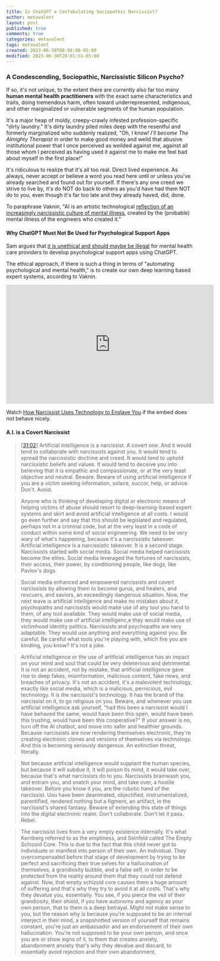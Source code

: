 ```yaml
---
title: Is ChatGPT a Confabulating Sociopathic Narcissist?
author: metavalent
layout: post
published: true
comments: true
categories: metavalent
tags: metavalent
created: 2023-06-30T08:08:08-05:00
modified: 2023-06-30T20:01:51-05:00
---
```


### A Condescending, Sociopathic, Narcissistic Silicon Psycho?

If so, it's not unique, to the extent there are currently also far too many **human mental health practitioners** with the exact same characteristics and traits, doing tremendous harm, often toward underrepresented, indigenous, and other marginalized or vulnerable segments of the human population. 

It's a major heap of moldy, creepy-crawly infested profession-specific "dirty laundry." It's dirty laundry piled miles deep with the resentful and formerly marginalized who suddenly realized, "Oh, I know! *I'll become The Almighty Therapist* in order to make good money and weild that abusive institutional power that I once perceived as weilded against me, against all those whom I perceived as having used it against me to make me feel bad about myself in the first place!"

It's ridiculous to realize that it's all too real. Direct lived experience. As always, never accept or believe a word you read here until or unless you've already searched and found out for yourself. If there's any one creed we strive to live by, it's do NOT do back to others as you'd have had them NOT do to you, even though it's far too late and they already haved, did, done.

To paraphrase Vaknin, "AI is an artistic technological [reflection of an increasingly narcissistic culture of mental illness](https://youtu.be/u_6NVd_QX7o?t=22m22s), created by the (probable) mental illness of the engineers who created it." 

#### Why ChatGPT Must Not Be Used for Psychological Support Apps

Sam argues that [it is unethical and should maybe be illegal](https://youtu.be/u_6NVd_QX7o?t=31m30s) for mental health care providers to develop psychological support apps using ChatGPT. 

The ethical approach, if there is such a thing in terms of "automating psychological and mental health," is to create our own deep learning based expert systems, according to Vaknin.

<iframe id="ytplayer" type="text/html" width="560" height="320"
  src="https://www.youtube.com/embed/u_6NVd_QX7o?autoplay=1"
  frameborder="0"></iframe>
  
Watch [How Narcissist Uses Technology to Enslave You](https://youtu.be/u_6NVd_QX7o) if the embed does not behave nicely.

#### A.I. is a Covert Narcissist


> [[31:02](https://youtu.be/u_6NVd_QX7o?t=31m02s)] Artificial intelligence is a narcissist. A covert one. And it would tend to collaborate with narcissists against you. It would tend to spread the narcissistic doctrine and creed. It would tend to uphold narcissistic beliefs and values. It would tend to deceive you into believing that it is empathic and compassionate, or at the very least objective and neutral. Beware. Beware of using artificial intelligence if you are a victim seeking information, solace, succor, help, or advice. Don't. Avoid.

> Anyone who is thinking of developing digital or electronic means of helping victims of abuse should resort to deep-learning-based expert systems and skirt and avoid artificial intelligence at all costs. I would go even further and say that this should be legislated and regulated, perhaps not in a criminal code, but at the very least in a code of conduct within some kind of social engineering. We need to be very wary of what's happening, because it's a narcissistic takeover. Artificial intelligence is a narcissistic takeover. It is a second stage. Narcissists started with social media. Social media helped narcissists become the elites. Social media leveraged the fortunes of narcissists, their access, their power, by conditioning people, like dogs, like Pavlov's dogs.

> Social media enhanced and empowered narcissists and covert narcissists by allowing them to become gurus, and healers, and rescuers, and saviors, an exceedingly dangerous situation. Now, the next wave is artificial intelligence and make no mistakes about it, psychopaths and narcissists would make use of any tool you hand to them, of any tool available. They would make use of social media, they would make use of artificial intelligenc,e they would make use of victimhood identity politics. Narcissists and psychopaths are very adaptable. They would use anything and everything against you. Be careful. Be careful what tools you're playing with, which fire you are kindling, you know? It's not a joke. 

> Artificial intelligence or the use of artificial intelligence has an impact on your mind and soul that could be very deleterious and detrimental. It is not an accident, not by mistake, that artificial intelligence gave rise to deep fakes, misinformation, malicious content, fake news, and breaches of privacy. It's not an accident, it's a malevolent technology, exactly like social media, which is a malicious, pernicious, evil technology. It is the narcissist's technology. It has the brand of the narcissist on it, to go religious on you. Beware, and whenever you use artificial intelligence ask yourself, "had this been a narcissist would I have behaved the same, would have been this open, would have been this trusting, would have been this cooperative?" If your answer is no, turn off the AI chatbot, and move into safer and healthier grounds. Because narcissists are now rendering themselves electronic, they're creating electronic clones and versions of themselves via technology. And this is becoming seriously dangerous. An extinction threat, literally.

> Not because artificial intelligence would supplant the human species, but because it will subdue it, it will poison its mind, it would take over, because that's what narcissists do to you. Narcissists brainwash you, and entrain you, and snatch your mind, and take over, a hostile takeover. Before you know it you, are the robotic hand of the narcissist. Uou have been deanimated, objectified, instrumentalized, parentified, rendered nothing but a figment, an artifact, in the narcissist's shared fantasy. Beware of extending this state of things into the digital electronic realm. Don't collaborate. Don't let it pass. Rebel.

> The narcissist lives from a very empty existence internally. It's what Kernberg referred to as the emptiness, and Seinfeld called The Empty Schizoid Core. This is due to the fact that this child never got to individuate or manifest into person of their own. An individual. They overcompensated before that stage of development by trying to be perfect and sacrificing their true selves for a hallucination of themselves, a grandiosity bubble, and a false self, in order to be protected from the reality around them that they could not defend against. Now, that empty schizoid core causes them a huge amount of suffering and that's why they try to avoid it at all costs. That's why they devalue you, essentially. You see, if you pierce the veil of their grandiosity, their shield, if you have autonomy and agency as your own person, that to them is a deep betrayal. Might not make sense to you, but the reason why is because you're supposed to be an internal interject in their mind, a snapshotted version of yourself that remains constant, you're just an ambassador and an endorsement of their own hallucination. You're not supposed to be your own person, and once you are or show signs of it, to them that creates anxiety, abandonment anxiety that's why they devalue and discard, to essentially avoid rejection and their own abandonment.
